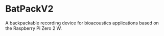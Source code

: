 # BatPackV2
A backpackable recording device for bioacoustics applications based on the Raspberry Pi Zero 2 W.
